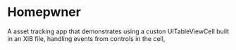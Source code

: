 Homepwner
=========

A asset tracking app that demonstrates using a custon UITableViewCell built in an XIB file, handling events from controls in the cell, 
